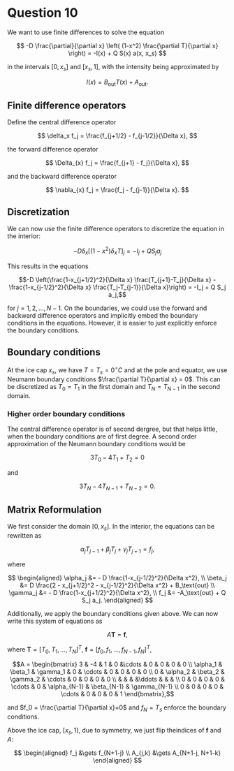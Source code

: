 # Question 10

We want to use finite differences to solve the equation

$$
    -D \frac{\partial}{\partial x} \left( (1-x^2) \frac{\partial T}{\partial x} \right) = -I(x) + Q S(x) a(x, x_s)
$$

in the intervals $[0, x_s]$ and $[x_s, 1]$, with the intensity being approximated by

$$I(x) = B_\text{out} T(x) + A_\text{out}.$$

## Finite difference operators

Define the central difference operator

$$
    \delta_x f_j = \frac{f_{j+1/2} - f_{j-1/2}}{\Delta x},
$$

the forward difference operator

$$
    \Delta_{x} f_j = \frac{f_{j+1} - f_j}{\Delta x},
$$

and the backward difference operator

$$
    \nabla_{x} f_j = \frac{f_j - f_{j-1}}{\Delta x}.
$$

## Discretization

We can now use the finite difference operators to discretize the equation in the interior:

$$-D \delta_x \left[ (1-x^2) \delta_x T \right]_j = -I_j + Q S_j a_j$$

This results in the equations

$$-D \left(\frac{1-x_{j+1/2}^2}{\Delta x} \frac{T_{j+1}-T_j}{\Delta x} - \frac{1-x_{j-1/2}^2}{\Delta x} \frac{T_j-T_{j-1}}{\Delta x}\right) = -I_j + Q S_j a_j,$$

for $j=1, 2, \ldots, N-1$. On the boundaries, we could use the forward and backward difference operators and implicitly embed the boundary conditions in the equations. However, it is easier to just explicitly enforce the boundary conditions.


## Boundary conditions

At the ice cap $x_s$, we have $T=T_s=0^\circ C$ and at the pole and equator, we use Neumann boundary conditions $\frac{\partial T}{\partial x} = 0$. This can be discretized as $T_0 = T_1$ in the first domain and $T_N = T_{N-1}$ in the second domain.

### Higher order boundary conditions

The central difference operator is of second dergree, but that helps little, when the boundary conditions are of first degree. A second order approximation of the Neumann boundary conditions would be

$$3T_0 - 4T_1 + T_2 = 0$$

and

$$3T_N - 4T_{N-1} + T_{N-2} = 0.$$


## Matrix Reformulation

We first consider the domain $[0,x_s]$. In the interior, the equations can be rewritten as

$$\alpha_j T_{j-1} + \beta_j T_j + \gamma_j T_{j+1} = f_j,$$

where

$$
\begin{aligned}
    \alpha_j &= - D \frac{1-x_{j-1/2}^2}{\Delta x^2}, \\
    \beta_j &= D \frac{2 - x_{j+1/2}^2 - x_{j-1/2}^2}{\Delta x^2} + B_\text{out} \\
    \gamma_j &= - D \frac{1-x_{j+1/2}^2}{\Delta x^2}, \\
    f_j &= -A_\text{out} + Q S_j a_j.
\end{aligned}
$$

Additionally, we apply the boundary conditions given above. We can now write this system of equations as

$$A \mathbf{T} = \mathbf{f},$$

where $\mathbf{T} = [T_0, T_1, \ldots, T_N]^T$, $\mathbf{f} = [f_0, f_1, \ldots, f_{N-1}, f_N]^T$, 

$$A = \begin{bmatrix}
    3 & -4 & 1 & 0 &\cdots & 0 & 0 & 0 & 0 \\
    \alpha_1 & \beta_1 & \gamma_1 & 0 & \cdots & 0 & 0 & 0 & 0 \\
    0 & \alpha_2 & \beta_2 & \gamma_2 & \cdots & 0 & 0 & 0 & 0 \\
    & & & &\ddots & & & \\
    0 & 0 & 0 & 0 & \cdots & 0 & \alpha_{N-1} & \beta_{N-1} & \gamma_{N-1} \\
    0 & 0 & 0 & 0 & \cdots & 0 & 0 & 0 & 1
\end{bmatrix},$$

and $f_0 = \frac{\partial T}{\partial x}=0$ and $f_N = T_s$ enforce the boundary conditions.


Above the ice cap, $[x_s, 1]$, due to symmetry, we just flip theindices of $\mathbf{f}$ and $A$:

$$
\begin{aligned}
    f_j &\gets f_{N+1-j} \\
    A_{j,k} &\gets A_{N+1-j, N+1-k}
\end{aligned}
$$